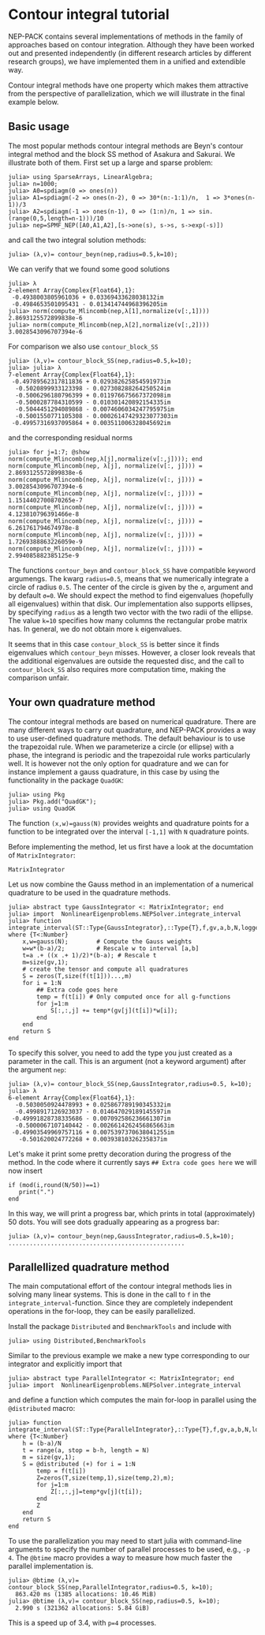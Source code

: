 # Contour integral tutorial


NEP-PACK contains several implementations of methods
in the family of approaches based on
contour integration.
Although they have been worked out and
presented independently
(in different research articles by different research groups),
we have implemented them in a unified
and extendible way.

Contour integral methods have one property
which makes them attractive from the perspective of
parallelization, which we will illustrate in
the final example below.


## Basic usage

The most popular methods contour
integral methods are Beyn's contour
integral method and the block SS method
of Asakura and Sakurai. We illustrate both of them.
First set up a large and sparse problem:
```julia-repl
julia> using SparseArrays, LinearAlgebra;
julia> n=1000;
julia> A0=spdiagm(0 => ones(n))
julia> A1=spdiagm(-2 => ones(n-2), 0 => 30*(n:-1:1)/n,  1 => 3*ones(n-1))/3
julia> A2=spdiagm(-1 => ones(n-1), 0 => (1:n)/n, 1 => sin.(range(0,5,length=n-1)))/10
julia> nep=SPMF_NEP([A0,A1,A2],[s->one(s), s->s, s->exp(-s)])
```
and call the two integral solution methods:
```julia-repl
julia> (λ,v)= contour_beyn(nep,radius=0.5,k=10);
```
We can verify that we found some good solutions
```julia-repl
julia> λ
2-element Array{Complex{Float64},1}:
 -0.4938003805961036 + 0.03369433628038132im
 -0.4984653501095431 - 0.013414744968396205im
julia> norm(compute_Mlincomb(nep,λ[1],normalize(v[:,1])))
2.8693125572899838e-6
julia> norm(compute_Mlincomb(nep,λ[2],normalize(v[:,2])))
3.0028543096707394e-6
```
For comparison we also use `contour_block_SS`
```julia-repl
julia> (λ,v)= contour_block_SS(nep,radius=0.5,k=10);
julia> julia> λ
7-element Array{Complex{Float64},1}:
 -0.49789562317811836 + 0.029382625854591973im
  -0.5020899933123398 - 0.027308288264250524im
  -0.5006296180796399 + 0.011976675667372098im
  -0.5000287784310599 - 0.010301420892154335im
  -0.5044451294089868 - 0.0074606034247795975im
  -0.5001550771105308 - 0.00026147429323077303im
 -0.49957316937095864 + 0.003511006328045692im
```
and the corresponding residual norms
```julia-repl
julia> for j=1:7; @show norm(compute_Mlincomb(nep,λ[j],normalize(v[:,j]))); end
norm(compute_Mlincomb(nep, λ[j], normalize(v[:, j]))) = 2.8693125572899838e-6
norm(compute_Mlincomb(nep, λ[j], normalize(v[:, j]))) = 3.0028543096707394e-6
norm(compute_Mlincomb(nep, λ[j], normalize(v[:, j]))) = 1.1514402700870265e-7
norm(compute_Mlincomb(nep, λ[j], normalize(v[:, j]))) = 4.123810796391466e-8
norm(compute_Mlincomb(nep, λ[j], normalize(v[:, j]))) = 6.261761794674978e-8
norm(compute_Mlincomb(nep, λ[j], normalize(v[:, j]))) = 1.7269388863226059e-9
norm(compute_Mlincomb(nep, λ[j], normalize(v[:, j]))) = 2.994085882385125e-9
```
The functions `contour_beyn` and `contour_block_SS`
have compatible keyword argumengs. The kwarg `radius=0.5`,
means that we numerically integrate  a circle of radius `0.5`.
The center of the circle is given by the `σ`, argument and
by default `σ=0`. We should expect the method to find
eigenvalues (hopefully all eigenvalues) within that disk.
Our implementation also supports ellipses, by specifying
`radius` as a length two vector with the two radii of the ellipse.
The value `k=10` specifies how many columns the rectangular
probe matrix has.
In general, we do not obtain more `k` eigenvalues.

It seems that in this case `contour_block_SS` is better
since it finds eigenvalues  which
`contour_beyn` misses. However, a closer look reveals
that the additional eigenvalues
are outside the requested disc, and the
call to  `contour_block_SS` also requires
more computation time, making the comparison
unfair.

## Your own quadrature method

The contour integral methods are based on numerical quadrature.
There are many different ways to carry out quadrature,
and NEP-PACK provides a way to use user-defined
quadrature methods.
The default behaviour is to use the trapezoidal rule.
When we parameterize
a circle (or ellipse) with a phase, the integrand is periodic
and the trapezoidal rule works particularly well.
It is however not the only option for quadrature and
we can for instance implement a gauss quadrature,
in this case by using the functionality in the package `QuadGK`:
```julia-repl
julia> using Pkg
julia> Pkg.add("QuadGK");
julia> using QuadGK
```
The function `(x,w)=gauss(N)` provides weights and quadrature
points for a function to be integrated over the
interval `[-1,1]` with `N` quadrature points.

Before implementing the method, let us first have a look
at the documtation of `MatrixIntegrator`:

```@docs
MatrixIntegrator
```
Let us now combine the Gauss method in an implementation
of a numerical quadrature to be used in the quadrature
methods.

```julia-repl
julia> abstract type GaussIntegrator <: MatrixIntegrator; end
julia> import  NonlinearEigenproblems.NEPSolver.integrate_interval
julia> function integrate_interval(ST::Type{GaussIntegrator},::Type{T},f,gv,a,b,N,logger) where {T<:Number}
    x,w=gauss(N);        # Compute the Gauss weights
    w=w*(b-a)/2;         # Rescale w to interval [a,b]
    t=a .+ ((x .+ 1)/2)*(b-a); # Rescale t
    m=size(gv,1);
    # create the tensor and compute all quadratures
    S = zeros(T,size(f(t[1]))...,m)
    for i = 1:N
        ## Extra code goes here
        temp = f(t[i]) # Only computed once for all g-functions
        for j=1:m
            S[:,:,j] += temp*(gv[j](t[i])*w[i]);
        end
    end
    return S
end
```
To specify this solver, you need to add the type you just created
as a parameter in the call. This is an argument (not a keyword argument)
after the argument `nep`:
```julia-repl
julia> (λ,v)= contour_block_SS(nep,GaussIntegrator,radius=0.5, k=10);
julia> λ
6-element Array{Complex{Float64},1}:
  -0.5030050924478993 + 0.025867789190345332im
  -0.4998917126923037 - 0.014647029189145597im
 -0.49991828738335686 - 0.007092586236661307im
  -0.5000067107140442 - 0.0026614262456865663im
 -0.49903549969757116 + 0.0075397370638041255im
   -0.501620024772268 + 0.00393810326235837im
```
Let's make it print some pretty decoration
during the progress of the method.
In the code where it currently says
`## Extra code goes here` we will now insert
```julia-repl
if (mod(i,round(N/50))==1)
   print(".")
end
```
In this way, we will print a progress bar, which
prints in total (approximately) 50 dots.
You will see dots gradually appearing as a progress
bar:
```julia-repl
julia> (λ,v)= contour_beyn(nep,GaussIntegrator,radius=0.5,k=10);
..................................................
```


## Parallellized quadrature method

The main computational effort of the contour
integral methods lies in solving many linear systems.
This is done in the call to `f` in
the `integrate_interval`-function. Since they are completely
independent operations in the for-loop, they can
be easily parallelized.

Install the package `Distributed` and `BenchmarkTools` and include
with
```julia-repl
julia> using Distributed,BenchmarkTools
```
Similar to the previous example we make a new
type corresponding to our integrator and
explicitly import that
```julia-repl
julia> abstract type ParallelIntegrator <: MatrixIntegrator; end
julia> import  NonlinearEigenproblems.NEPSolver.integrate_interval
```
and define a function which computes the main for-loop in parallel using
the `@distributed` macro:
```julia-repl
julia> function integrate_interval(ST::Type{ParallelIntegrator},::Type{T},f,gv,a,b,N,logger) where {T<:Number}
    h = (b-a)/N
    t = range(a, stop = b-h, length = N)
    m = size(gv,1);
    S = @distributed (+) for i = 1:N
        temp = f(t[i])
        Z=zeros(T,size(temp,1),size(temp,2),m);
        for j=1:m
            Z[:,:,j]=temp*gv[j](t[i]);
        end
        Z
    end
    return S
end
```
To use the parallelization you may need to start
julia with command-line arguments to specify the number
of parallel processes to be used, e.g., `-p 4`.
The `@btime` macro provides a way to measure how much faster
the parallel implementation is.
```julia-repl
julia> @btime (λ,v)= contour_block_SS(nep,ParallelIntegrator,radius=0.5, k=10);
  863.420 ms (1385 allocations: 10.46 MiB)
julia> @btime (λ,v)= contour_block_SS(nep,radius=0.5, k=10);
  2.990 s (321362 allocations: 5.84 GiB)
```
This is a speed up of 3.4, with `p=4` processes.
